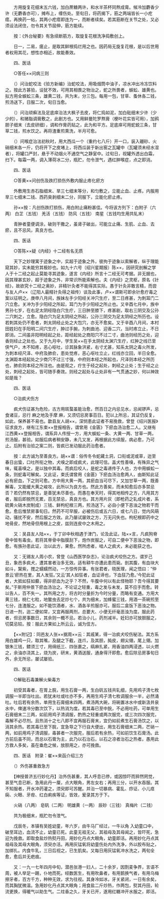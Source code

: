 <!-- { "loadSidebar": true } -->
　　方用旋复花细末五六钱，加白蔗糖两许，和水半茶杯同熬成膏。候冷加麝香少许（无麝香亦可），摊布上，缠伤处。至旬日，将药揭下，筋之两端皆长一小疙瘩。再换药一帖，其两小疙瘩即连为一，而断者续矣。若其筋断在关节之处，又必须设法闭住，勿令其关节屈伸，筋方能续。

　　按：《外台秘要》有急续断筋方，取旋复花根洗净捣敷创上。

　　日一，二易，瘥止，是取其鲜根捣烂用之也。因药局无旋复花根，是以后世用者权用其花，想性亦相近，故能奏效。

　　四、医话

　　○答任××问病三则

　　（）问治蛇咬法《验方新编》治蛇咬法，用吸烟筒中油子，凉水冲出冷冻饮料之。按此方甚验，设犹不效，可用其相畏之物治之，蛇之所畏者，蜈蚣、雄黄也。拟方用全蜈蚣三条，雄黄二钱，共为末，分三包。每用一包，甘草、蚤休各二钱，煎汤送下，日服二次，旬日当愈。

　　（）问治顽癣法及足底痒治法大枫子去皮，将仁捣如泥，加白砒细末少许（少少的），和猪脂调膏敷之，此剧方也。又用鲜曼陀罗熬膏（梗叶花实皆可用），加鸦胆子细末（去皮研细），调和作膏药贴之，此为和平方。足底痒可用蛇蜕三条，甘草二钱，煎水饮之。再将渣重煎熏洗，半月可愈。

　　（）问喉症治法初秋时，用大西瓜一个（重约七八斤）开一口，装入硼砂、火硝细末各一斤，仍将开下之皮堵上，将西瓜装于新出窑之瓦罐中（瓦罐须未经水湿者），将罐口严封，悬于不动烟火不通空气之静室中。过旬日，视罐外透出白霜，扫下。每霜一两，调入薄荷冰二分，瓶贮，勿令泄气，遇红肿喉症，点之即消。

　　四、医话

　　○答黄××问创伤及跌打损伤外敷内服止疼化瘀方

　　外敷用生赤石脂细末、旱三七细末等分，和匀敷之，立能止血、止疼。内服用旱三七细末二钱、西药臭剥细末二分，同服下，立能化瘀止疼。

　　孙××按：凡创伤跌打损伤，用白附止痛粉甚佳。今将该方列下：白附子（六两） 白芷（五钱） 羌活（五钱） 防风（五钱） 南星（五钱均生用共轧末）

　　青肿者童便调涂，破则干撒之，虽肾子破出，可能立止痛、生肌、止血、去瘀，且不忌风，真良方也。

　　四、医话

　　○答陈××疑《内经》十二经有名无质

　　天下之妙理寓于迹象之中，实超于迹象之外，彼拘于迹象以索解者，纵于理能窥其妙，实未能穷其极妙也。如九十六号（绍兴星期报）陈××，因研究剖解之学人于十二经之起止莫能寻其迹象，遂言《内经》所言十二经无可考据。非无据也，因其理甚玄妙，超于迹象之外，非常识所能索解也。夫《内经》之灵枢，原名《针经》，故欲究十二经之奥妙，非精针灸者不能得其实际。愚于针灸非敢言精，而尝与友人卢××（辽阳人最精针灸得之祖传）谈及此事，卢××谓斯可即余针愈疔毒之案以征明之。庚申八月间，族妹左手少阳经关冲穴生疔，至二日疼甚，为刺耳门二穴立愈。关冲为手少阳经之所起，耳门为手少阳经之所止也。又辛酉七月中，族中男孙七岁，在右足太阴经隐白穴生疔，三日肿至膝下，疼甚剧，取右三阴交及公孙二穴刺之，立愈。隐白穴为足太阴经之所起，公孙三阴交为足太阴经之所历也。设若刺其处仍不愈者，刺太阴经止处之大包穴，亦无不愈矣。又于辛酉八月间，本村田姓妇在手阳明二间穴生疔，肿过手腕，为刺曲池、迎香二穴，当时疼立止，不日即消。二间虽非阳明经起之处，距经起处之商阳穴不过二寸，曲池则经历之处，迎香则经止之处也。又于九月中，学生吴××在手太阴经太渊穴生疔，红肿之线已至侠气户，木不知疼，恶心呕吐，诊其脉象洪紧，右寸尤甚，知系太阴之毒火所发，为刺本经尺泽、中府及肺俞，患处觉疼，恶心呕吐立止，红线亦立回，半日全愈。太渊距本经起处之少商穴不过三寸强，中府则本经之所起也，尺泽则本经之所历也，肺俞则本经之所注也。由是观之，疔生于经之起处，刺经之止处；生于经之止处，刺经之起处，皆可随手奏效。则经之起处与止处非有一气贯通之妙，何以神效如是哉？

　　四、医话

　　○治疯犬伤方

　　疯犬伤证甚为危险，古方用斑蝥虽能治愈，然百日之内忌见水，忌闻锣声，忌食诸豆，忌行 麻之地及手摩 麻，又须切忌房事百日。犯以上所忌，其证仍反复，如此，保养甚不易也。歙县友人胡××，深悯患此证者不易挽救，曾登《绍兴医报》征求良方，继有江东束××登报相告，谓曾用《金匮》下瘀血汤治愈二人。又继有江西黄××登报相告，谓系异人传授一方，用大蜈蚣一条、大黄一两、甘草一两，煎汤服，甚验。如服后病者稍安静，未几又发，再根据此方续服，病必愈，乃可止。后附有治验之案二则，皆疯已发动服此药治愈者。

　　按：此方诚为至善良方。胡××谓：俗传冬令蛇藏土洞，口衔或泥或草，迨至春日出蛰，口吐所衔之物，犬嗅之即成疯犬，此理可信。盖犬性善嗅，有殊异之气味，辄喜嗅之，是以独中其毒。而疯后咬人，是蛇之毒递传于人也，方中用蜈蚣一条，则蛇毒可解矣。又此证，束氏谓曾用《金匮》下瘀血汤治愈两人，由斯知此证必有瘀血，下之则可愈。方中用大黄一两，其瘀血当可尽下，又加甘草一两，既善解毒，又能缓大黄之峻攻，此所以为良方也。然此方善矣，而未知愈后亦多禁忌否？若仍然有禁忌，是善犹未尽善也。而愚在奉天时，得其地相传之方，凡用其方者，服后即脱然无累，百无禁忌，真良方也。其方用片灰（即枪药之轧成片者，系硫黄火硝木炭制成）三钱、鲜枸杞根三两，煎汤送下。必自小便下恶浊之物若干而愈。愈后惟禁房事旬日。然药不可早服，必被伤后或五六日，或七八日，觉内风萌动，骚扰不安，然后服之方效。此乃屡试屡效之方，万无闪失也。枸杞根即药中之地骨皮，然地骨但用根上之皮，兹则连皮中之木用之。

　　又：吴县友人陆××，于丁卯中秋相遇于津门，论及此证。陆××言，凡疯狗脊骨中皆有毒虫，若将其脊骨中脂膜刮下，炮作炭服之，可自二便中下恶浊之物，即愈。有族孙患此证，治以此方，果愈。然所虑者，啮人之疯犬，未必能获之也。

　　又：无锡友人周小农，曾登《山西医学杂志》，论治疯犬咬伤之方。谓岁己丑，象邑多疯犬，遭其害者治多无效。适有耕牛亦遭此患而毙。剖其腹，有血块大如斗，黧紫，搅之蠕蠕然动，一方惊传异事。有张君者，晓医理，闻之悟曰：“仲景云‘瘀热在里，其人发狂。’又云‘其人如狂者，血证谛也，下血狂乃愈。’今犯此证者，大抵如狂如癫，得非瘀血为之乎？不然，牛腹中何以有此怪物耶？吾今得其要矣。”于斯用仲景下瘀血汤治之。不论证之轻重，毒之发与未发，莫不应手而愈。转以告人，百不失一。其所用之方，将古时分量折为今时分量，而略有变通。方用大黄三钱，桃仁七粒，地鳖虫去足炒七个，共为细末，加蜂蜜三钱，用酒一茶碗煎至七分，连渣服之。如不能饮酒者，水、酒各半煎服亦可。服后二盒饭下恶浊之物。日进一剂，迨二便如常，又宜再服两剂，总要大、小便无纤毫恶浊为度。服此药者，但忌房事数日，其余则一概不忌。若治小儿，药剂减半。妊妇亦可放胆服之，切莫忌较。按：服此方果如上所云云，诚为佳方。

　　【××附记】：同邑友人张××据周××云：其戚某，得一治疯犬咬伤秘法。其方系用白雄鸡一只，取其嘴，及腿之下截，连爪，及其胆，肫皮，翅尖翎，尾上翎。加银朱三钱，鳔须三寸，用绵纸三、四张裹之，缟麻扎紧，用香油四两浸透，以火燃之，余油亦浇其上，烧为炭，研末，黄酒送服，通身得汗即愈。愈后除忌房事旬日外，余无所忌，屡试屡验。

　　四、医话

　　○解砒石毒兼解火柴毒方

　　初受其毒者，在胃上脘，用生石膏一两，生白矾五钱共轧细，先用鸡子清七枚调服一半即当吐出。若犹未吐或吐亦不多，再用生鸡子清七枚调服余一半，必然涌吐。吐后若有余热，单用生石膏细末四两，煮汤两大碗，将碗置冰水中或新汲井泉水中，俾速冷分数次饮下，以热消为度。若其毒已至中脘，不必用吐药，可单用生石膏细末二三两，如前用鸡子清调服，酌热之轻重或两次服完，或三次四次服完，毒解不必尽剂。且热消十之七八即不宜再服石膏末，宜仍如前煮生石膏汤饮之，以消其余热。若其毒已至下脘，宜急导之下行自大便出，用生石膏细末二两，芒硝一两，如前用鸡子清调服，毒甚者一次服完，服后若有余热，可如前饮生石膏汤。此方前后虽不同，而总以石膏为主，此乃以石治石，以石之凉者治石之热者。愚用此方救人多矣，虽在垂危之候，放胆用之，亦可挽救。

　　四、医话　附录：崔××来函介绍三方

　　（）外伤甚重救急方

　　【神授普济五行妙化丹】治外伤甚重，其人呼息已停，或因惊吓而猝然罔觉，甚至气息已断，急用此丹一厘，点大眼角，男左女右；再用三分，以开水吞服。其不知服者，开水冲药灌之，须臾即可苏醒。并治一切暴病、霍乱、痧证、小儿痉痫、火眼、牙疳、红白痢疾等证，皆效，爰录其方于下。

　　火硝（八两） 皂矾（二两） 明雄黄（一两） 辰砂（三钱） 真梅片（二钱）

　　共为极细末，瓶贮勿令泄气。

　　戊辰冬，本镇有吴姓幼童，年六岁，由牛马厂经过，一牛以角 入幼童口中，破至耳边，血流不止，幼童已死。此童无祖无父，其祖母及其母闻之，皆吓死，急迎为挽救。即取食盐炒热熨丹田，用妙化丹点大眼角，幼童即活。再用妙化丹点其祖母及其母大眼角，须臾亦活。再用灰锰氧将幼童伤处内外洗净，外以胶布贴之，加绑扎。内食牛乳，三日后视之，已生肌矣。又每日用灰锰氧冲水洗之，两旬全愈，愈后并无疤痕。

　　又：一九一七年四月中旬，潜邑张港一妇人，二十余岁，因割麦争界，言语不周，被人举足一踢，仆地而死。经数医生，有用吹鼻者，有用鹅换气者，有用乌梅擦牙者，百方千方，种种无效，求为往视。其身冷如冰，牙关紧闭，一日有余矣，而其胸犹微温。急用妙化丹点其大眼角；用食盐二斤炒热，作两包，熨其丹田，轮流更换，得暖气以助生气。二炷香之久，牙关已开，遂用红糖冲开水服之，即活。

